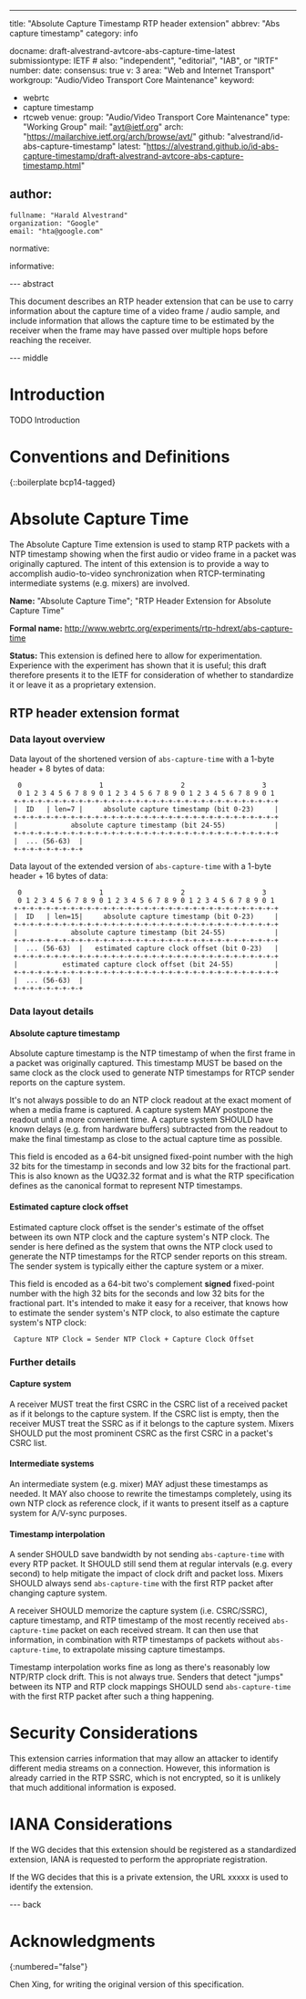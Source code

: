 ---
title: "Absolute Capture Timestamp RTP header extension"
abbrev: "Abs capture timestamp"
category: info

docname: draft-alvestrand-avtcore-abs-capture-time-latest
submissiontype: IETF  # also: "independent", "editorial", "IAB", or "IRTF"
number:
date:
consensus: true
v: 3
area: "Web and Internet Transport"
workgroup: "Audio/Video Transport Core Maintenance"
keyword:
 - webrtc
 - capture timestamp
 - rtcweb
venue:
  group: "Audio/Video Transport Core Maintenance"
  type: "Working Group"
  mail: "avt@ietf.org"
  arch: "https://mailarchive.ietf.org/arch/browse/avt/"
  github: "alvestrand/id-abs-capture-timestamp"
  latest: "https://alvestrand.github.io/id-abs-capture-timestamp/draft-alvestrand-avtcore-abs-capture-timestamp.html"

author:
 -
    fullname: "Harald Alvestrand"
    organization: "Google"
    email: "hta@google.com"

normative:

informative:


--- abstract

This document describes an RTP header extension that can be use to carry information
about the capture time of a video frame / audio sample, and include information that
allows the capture time to be estimated by the receiver when the frame may have passed
over multiple hops before reaching the receiver.


--- middle

# Introduction

TODO Introduction


# Conventions and Definitions

{::boilerplate bcp14-tagged}

# Absolute Capture Time

The Absolute Capture Time extension is used to stamp RTP packets with a NTP
timestamp showing when the first audio or video frame in a packet was originally
captured. The intent of this extension is to provide a way to accomplish
audio-to-video synchronization when RTCP-terminating intermediate systems (e.g.
mixers) are involved.

**Name:**
"Absolute Capture Time"; "RTP Header Extension for Absolute Capture Time"

**Formal name:**
<http://www.webrtc.org/experiments/rtp-hdrext/abs-capture-time>

**Status:**
This extension is defined here to allow for experimentation. Experience with the experiment has shown that it is useful; this draft therefore presents it to the
IETF for consideration of whether to standardize it or leave it as a proprietary
extension.

## RTP header extension format

### Data layout overview
Data layout of the shortened version of `abs-capture-time` with a 1-byte header
\+ 8 bytes of data:

      0                   1                   2                   3
      0 1 2 3 4 5 6 7 8 9 0 1 2 3 4 5 6 7 8 9 0 1 2 3 4 5 6 7 8 9 0 1
     +-+-+-+-+-+-+-+-+-+-+-+-+-+-+-+-+-+-+-+-+-+-+-+-+-+-+-+-+-+-+-+-+
     |  ID   | len=7 |     absolute capture timestamp (bit 0-23)     |
     +-+-+-+-+-+-+-+-+-+-+-+-+-+-+-+-+-+-+-+-+-+-+-+-+-+-+-+-+-+-+-+-+
     |             absolute capture timestamp (bit 24-55)            |
     +-+-+-+-+-+-+-+-+-+-+-+-+-+-+-+-+-+-+-+-+-+-+-+-+-+-+-+-+-+-+-+-+
     |  ... (56-63)  |
     +-+-+-+-+-+-+-+-+

Data layout of the extended version of `abs-capture-time` with a 1-byte header +
16 bytes of data:

      0                   1                   2                   3
      0 1 2 3 4 5 6 7 8 9 0 1 2 3 4 5 6 7 8 9 0 1 2 3 4 5 6 7 8 9 0 1
     +-+-+-+-+-+-+-+-+-+-+-+-+-+-+-+-+-+-+-+-+-+-+-+-+-+-+-+-+-+-+-+-+
     |  ID   | len=15|     absolute capture timestamp (bit 0-23)     |
     +-+-+-+-+-+-+-+-+-+-+-+-+-+-+-+-+-+-+-+-+-+-+-+-+-+-+-+-+-+-+-+-+
     |             absolute capture timestamp (bit 24-55)            |
     +-+-+-+-+-+-+-+-+-+-+-+-+-+-+-+-+-+-+-+-+-+-+-+-+-+-+-+-+-+-+-+-+
     |  ... (56-63)  |   estimated capture clock offset (bit 0-23)   |
     +-+-+-+-+-+-+-+-+-+-+-+-+-+-+-+-+-+-+-+-+-+-+-+-+-+-+-+-+-+-+-+-+
     |           estimated capture clock offset (bit 24-55)          |
     +-+-+-+-+-+-+-+-+-+-+-+-+-+-+-+-+-+-+-+-+-+-+-+-+-+-+-+-+-+-+-+-+
     |  ... (56-63)  |
     +-+-+-+-+-+-+-+-+

### Data layout details
#### Absolute capture timestamp

Absolute capture timestamp is the NTP timestamp of when the first frame in a
packet was originally captured. This timestamp MUST be based on the same clock
as the clock used to generate NTP timestamps for RTCP sender reports on the
capture system.

It's not always possible to do an NTP clock readout at the exact moment of when
a media frame is captured. A capture system MAY postpone the readout until a
more convenient time. A capture system SHOULD have known delays (e.g. from
hardware buffers) subtracted from the readout to make the final timestamp as
close to the actual capture time as possible.

This field is encoded as a 64-bit unsigned fixed-point number with the high 32
bits for the timestamp in seconds and low 32 bits for the fractional part. This
is also known as the UQ32.32 format and is what the RTP specification defines as
the canonical format to represent NTP timestamps.

#### Estimated capture clock offset

Estimated capture clock offset is the sender's estimate of the offset between
its own NTP clock and the capture system's NTP clock. The sender is here defined
as the system that owns the NTP clock used to generate the NTP timestamps for
the RTCP sender reports on this stream. The sender system is typically either
the capture system or a mixer.

This field is encoded as a 64-bit two's complement **signed** fixed-point number
with the high 32 bits for the seconds and low 32 bits for the fractional part.
It's intended to make it easy for a receiver, that knows how to estimate the
sender system's NTP clock, to also estimate the capture system's NTP clock:

     Capture NTP Clock = Sender NTP Clock + Capture Clock Offset

### Further details

#### Capture system

A receiver MUST treat the first CSRC in the CSRC list of a received packet as if
it belongs to the capture system. If the CSRC list is empty, then the receiver
MUST treat the SSRC as if it belongs to the capture system. Mixers SHOULD put
the most prominent CSRC as the first CSRC in a packet's CSRC list.

#### Intermediate systems

An intermediate system (e.g. mixer) MAY adjust these timestamps as needed. It
MAY also choose to rewrite the timestamps completely, using its own NTP clock as
reference clock, if it wants to present itself as a capture system for A/V-sync
purposes.

#### Timestamp interpolation

A sender SHOULD save bandwidth by not sending `abs-capture-time` with every
RTP packet. It SHOULD still send them at regular intervals (e.g. every second)
to help mitigate the impact of clock drift and packet loss. Mixers SHOULD always
send `abs-capture-time` with the first RTP packet after changing capture system.

A receiver SHOULD memorize the capture system (i.e. CSRC/SSRC), capture
timestamp, and RTP timestamp of the most recently received `abs-capture-time`
packet on each received stream. It can then use that information, in combination
with RTP timestamps of packets without `abs-capture-time`, to extrapolate
missing capture timestamps.

Timestamp interpolation works fine as long as there's reasonably low NTP/RTP
clock drift. This is not always true. Senders that detect "jumps" between its
NTP and RTP clock mappings SHOULD send `abs-capture-time` with the first RTP
packet after such a thing happening.

# Security Considerations

This extension carries information that may allow an attacker to identify different
media streams on a connection. However, this information is already carried in the
RTP SSRC, which is not encrypted, so it is unlikely that much additional information
is exposed.

# IANA Considerations

If the WG decides that this extension should be registered as a standardized
extension, IANA is requested to perform the appropriate registration.

If the WG decides that this is a private extension, the URL xxxxx is used to
identify the extension.


--- back

# Acknowledgments
{:numbered="false"}

Chen Xing, for writing the original version of this specification.
